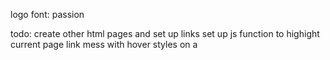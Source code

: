 logo font: passion


todo:
create other html pages and set up links
set up js function to highight current page link
mess with hover styles on a
